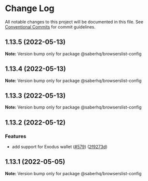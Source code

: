 # Change Log

All notable changes to this project will be documented in this file.
See [Conventional Commits](https://conventionalcommits.org) for commit guidelines.

## 1.13.5 (2022-05-13)

**Note:** Version bump only for package @saberhq/browserslist-config





## 1.13.4 (2022-05-13)

**Note:** Version bump only for package @saberhq/browserslist-config





## 1.13.3 (2022-05-13)

**Note:** Version bump only for package @saberhq/browserslist-config





## 1.13.2 (2022-05-12)


### Features

* add support for Exodus wallet ([#579](https://github.com/saber-hq/saber-common/issues/579)) ([2f9273d](https://github.com/saber-hq/saber-common/commit/2f9273d038266cfcbad199b329dda9db1c33fb70))





## 1.13.1 (2022-05-05)

**Note:** Version bump only for package @saberhq/browserslist-config
